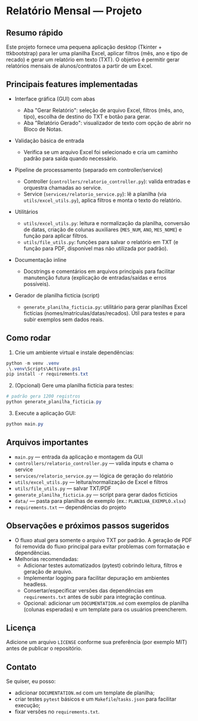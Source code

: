 # Relatório Mensal — Projeto

Resumo rápido
---------------
Este projeto fornece uma pequena aplicação desktop (Tkinter + ttkbootstrap) para ler uma planilha Excel, aplicar filtros (mês, ano e tipo de recado) e gerar um relatório em texto (TXT). O objetivo é permitir gerar relatórios mensais de alunos/contratos a partir de um Excel.

Principais features implementadas
---------------------------------
- Interface gráfica (GUI) com abas
  - Aba "Gerar Relatório": seleção de arquivo Excel, filtros (mês, ano, tipo), escolha de destino do TXT e botão para gerar.
  - Aba "Relatório Gerado": visualizador de texto com opção de abrir no Bloco de Notas.

- Validação básica de entrada
  - Verifica se um arquivo Excel foi selecionado e cria um caminho padrão para saída quando necessário.

- Pipeline de processamento (separado em controller/service)
  - Controller (`controllers/relatorio_controller.py`): valida entradas e orquestra chamadas ao service.
  - Service (`services/relatorio_service.py`): lê a planilha (via `utils/excel_utils.py`), aplica filtros e monta o texto do relatório.

- Utilitários
  - `utils/excel_utils.py`: leitura e normalização da planilha, conversão de datas, criação de colunas auxiliares (`MES_NUM`, `ANO`, `MES_NOME`) e função para aplicar filtros.
  - `utils/file_utils.py`: funções para salvar o relatório em TXT (e função para PDF, disponível mas não utilizada por padrão).

- Documentação inline
  - Docstrings e comentários em arquivos principais para facilitar manutenção futura (explicação de entradas/saídas e erros possíveis).

- Gerador de planilha fictícia (script)
  - `generate_planilha_ficticia.py`: utilitário para gerar planilhas Excel fictícias (nomes/matrículas/datas/recados). Útil para testes e para subir exemplos sem dados reais.

Como rodar
----------
1. Crie um ambiente virtual e instale dependências:

```powershell
python -m venv .venv
.\.venv\Scripts\Activate.ps1
pip install -r requirements.txt
```

2. (Opcional) Gere uma planilha fictícia para testes:

```powershell
# padrão gera 1200 registros
python generate_planilha_ficticia.py
```

3. Execute a aplicação GUI:

```powershell
python main.py
```

Arquivos importantes
-------------------
- `main.py` — entrada da aplicação e montagem da GUI
- `controllers/relatorio_controller.py` — valida inputs e chama o service
- `services/relatorio_service.py` — lógica de geração do relatório
- `utils/excel_utils.py` — leitura/normalização de Excel e filtros
- `utils/file_utils.py` — salvar TXT/PDF
- `generate_planilha_ficticia.py` — script para gerar dados fictícios
- `data/` — pasta para planilhas de exemplo (ex.: `PLANILHA_EXEMPLO.xlsx`)
- `requirements.txt` — dependências do projeto

Observações e próximos passos sugeridos
--------------------------------------
- O fluxo atual gera somente o arquivo TXT por padrão. A geração de PDF foi removida do fluxo principal para evitar problemas com formatação e dependências.
- Melhorias recomendadas:
  - Adicionar testes automatizados (pytest) cobrindo leitura, filtros e geração de arquivo.
  - Implementar logging para facilitar depuração em ambientes headless.
  - Consertar/especificar versões das dependências em `requirements.txt` antes de subir para integração contínua.
  - Opcional: adicionar um `DOCUMENTATION.md` com exemplos de planilha (colunas esperadas) e um template para os usuários preencherem.

Licença
-------
Adicione um arquivo `LICENSE` conforme sua preferência (por exemplo MIT) antes de publicar o repositório.

Contato
-------
Se quiser, eu posso:
- adicionar `DOCUMENTATION.md` com um template de planilha;
- criar testes `pytest` básicos e um `Makefile`/`tasks.json` para facilitar execução;
- fixar versões no `requirements.txt`.
